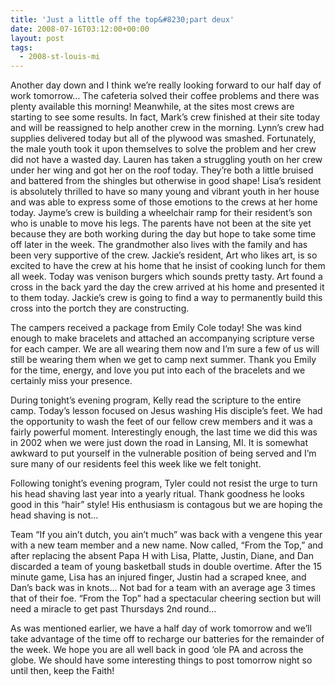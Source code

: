 ```yaml
---
title: 'Just a little off the top&#8230;part deux'
date: 2008-07-16T03:12:00+00:00
layout: post
tags:
  - 2008-st-louis-mi
---
```

Another day down and I think we&#8217;re really looking forward to our half day of work tomorrow&#8230; The cafeteria solved their coffee problems and there was plenty available this morning! Meanwhile, at the sites most crews are starting to see some results. In fact, Mark&#8217;s crew finished at their site today and will be reassigned to help another crew in the morning. Lynn&#8217;s crew had supplies delivered today but all of the plywood was smashed. Fortunately, the male youth took it upon themselves to solve the problem and her crew did not have a wasted day. Lauren has taken a struggling youth on her crew under her wing and got her on the roof today. They&#8217;re both a little bruised and battered from the shingles but otherwise in good shape! Lisa&#8217;s resident is absolutely thrilled to have so many young and vibrant youth in her house and was able to express some of those emotions to the crews at her home today. Jayme&#8217;s crew is building a wheelchair ramp for their resident&#8217;s son who is unable to move his legs. The parents have not been at the site yet because they are both working during the day but hope to take some time off later in the week. The grandmother also lives with the family and has been very supportive of the crew. Jackie&#8217;s resident, Art who likes art, is so excited to have the crew at his home that he insist of cooking lunch for them all week. Today was venison burgers which sounds pretty tasty. Art found a cross in the back yard the day the crew arrived at his home and presented it to them today. Jackie&#8217;s crew is going to find a way to permanently build this cross into the portch they are constructing.

The campers received a package from Emily Cole today! She was kind enough to make bracelets and attached an accompanying scripture verse for each camper. We are all wearing them now and I&#8217;m sure a few of us will still be wearing them when we get to camp next summer. Thank you Emily for the time, energy, and love you put into each of the bracelets and we certainly miss your presence.

During tonight&#8217;s evening program, Kelly read the scripture to the entire camp. Today&#8217;s lesson focused on Jesus washing His disciple&#8217;s feet. We had the opportunity to wash the feet of our fellow crew members and it was a fairly powerful moment. Interestingly enough, the last time we did this was in 2002 when we were just down the road in Lansing, MI. It is somewhat awkward to put yourself in the vulnerable position of being served and I&#8217;m sure many of our residents feel this week like we felt tonight.

Following tonight&#8217;s evening program, Tyler could not resist the urge to turn his head shaving last year into a yearly ritual. Thank goodness he looks good in this &#8220;hair&#8221; style! His enthusiasm is contagous but we are hoping the head shaving is not&#8230;

Team &#8220;If you ain&#8217;t dutch, you ain&#8217;t much&#8221; was back with a vengene this year with a new team member and a new name. Now called, &#8220;From the Top,&#8221; and after replacing the absent Papa H with Lisa, Platte, Justin, Diane, and Dan discarded a team of young basketball studs in double overtime. After the 15 minute game, Lisa has an injured finger, Justin had a scraped knee, and Dan&#8217;s back was in knots&#8230; Not bad for a team with an average age 3 times that of their foe. &#8220;From the Top&#8221; had a spectacular cheering section but will need a miracle to get past Thursdays 2nd round&#8230;

As was mentioned earlier, we have a half day of work tomorrow and we&#8217;ll take advantage of the time off to recharge our batteries for the remainder of the week. We hope you are all well back in good &#8216;ole PA and across the globe. We should have some interesting things to post tomorrow night so until then, keep the Faith!